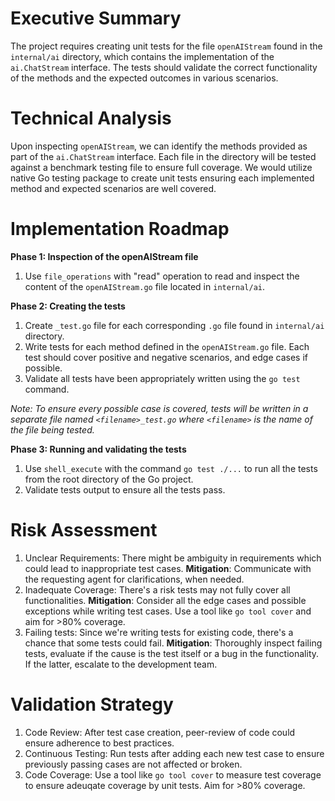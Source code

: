 # Executive Summary
The project requires creating unit tests for the file `openAIStream` found in the `internal/ai` directory, which contains the implementation of the `ai.ChatStream` interface. The tests should validate the correct functionality of the methods and the expected outcomes in various scenarios.

# Technical Analysis
Upon inspecting `openAIStream`, we can identify the methods provided as part of the `ai.ChatStream` interface. Each file in the directory will be tested against a benchmark testing file to ensure full coverage. We would utilize native Go testing package to create unit tests ensuring each implemented method and expected scenarios are well covered. 

# Implementation Roadmap
**Phase 1: Inspection of the openAIStream file**
1. Use `file_operations` with "read" operation to read and inspect the content of the `openAIStream.go` file located in `internal/ai`.

**Phase 2: Creating the tests**
1. Create `_test.go` file for each corresponding `.go` file found in `internal/ai` directory.
2. Write tests for each method defined in the `openAIStream.go` file. Each test should cover positive and negative scenarios, and edge cases if possible.
3. Validate all tests have been appropriately written using the `go test` command.

*Note: To ensure every possible case is covered, tests will be written in a separate file named `<filename>_test.go` where `<filename>` is the name of the file being tested.*

**Phase 3: Running and validating the tests**
1. Use `shell_execute` with the command `go test ./...` to run all the tests from the root directory of the Go project.
2. Validate tests output to ensure all the tests pass.

# Risk Assessment
1. Unclear Requirements: There might be ambiguity in requirements which could lead to inappropriate test cases. **Mitigation**: Communicate with the requesting agent for clarifications, when needed.
2. Inadequate Coverage: There's a risk tests may not fully cover all functionalities. **Mitigation**: Consider all the edge cases and possible exceptions while writing test cases. Use a tool like `go tool cover` and aim for >80% coverage.
3. Failing tests: Since we're writing tests for existing code, there's a chance that some tests could fail. **Mitigation**: Thoroughly inspect failing tests, evaluate if the cause is the test itself or a bug in the functionality. If the latter, escalate to the development team.

# Validation Strategy
1. Code Review: After test case creation, peer-review of code could ensure adherence to best practices.
2. Continuous Testing: Run tests after adding each new test case to ensure previously passing cases are not affected or broken.
3. Code Coverage: Use a tool like `go tool cover` to measure test coverage to ensure adeuqate coverage by unit tests. Aim for >80% coverage.